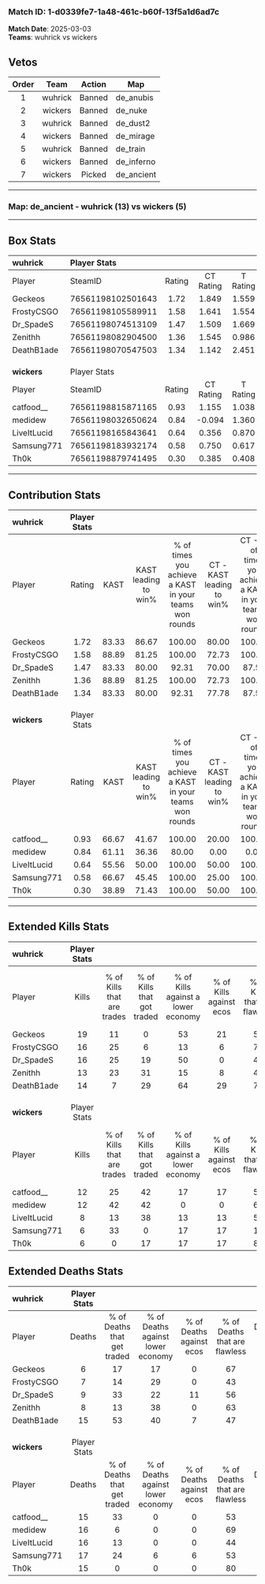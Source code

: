 ### Match ID: 1-d0339fe7-1a48-461c-b60f-13f5a1d6ad7c  
**Match Date**: 2025-03-03  
**Teams**: wuhrick vs wickers  

## Vetos  

| Order | Team | Action | Map |
| :---: | :--: | :----: | --- |
| 1 | wuhrick | Banned | de_anubis |
| 2 | wickers | Banned | de_nuke |
| 3 | wuhrick | Banned | de_dust2 |
| 4 | wickers | Banned | de_mirage |
| 5 | wuhrick | Banned | de_train |
| 6 | wickers | Banned | de_inferno |
| 7 | wickers | Picked | de_ancient |

---  

### **Map**: de_ancient - wuhrick (13) vs wickers (5)  
---  

## Box Stats  

| **wuhrick** | Player Stats      |        |           |          |       |       |       |         |        |      |     |
| :- | :- | :-: | :-: | :-: | :-: | :-: | :-: | :-: | :-: | :-: | :-: |
| Player      | SteamID           | Rating | CT Rating | T Rating | KAST  |  ADR  | Kills | Assists | Deaths | K/D  | HS% |
| Geckeos     | 76561198102501643 |  1.72  |   1.849   |  1.559   | 83.33 | 94.2  |  19   |    3    |   6    | 3.17 | 52  |
| FrostyCSGO  | 76561198105589911 |  1.58  |   1.641   |  1.554   | 88.89 | 90.3  |  16   |    4    |   7    | 2.29 | 56  |
| Dr_SpadeS   | 76561198074513109 |  1.47  |   1.509   |  1.669   | 83.33 | 83.9  |  16   |    6    |   9    | 1.78 | 37  |
| Zenithh     | 76561198082904500 |  1.36  |   1.545   |  0.986   | 88.89 | 74.6  |  13   |    4    |   8    | 1.63 | 53  |
| DeathB1ade  | 76561198070547503 |  1.34  |   1.142   |  2.451   | 83.33 | 117.3 |  14   |   12    |   15   | 0.93 | 50  |
|             |                   |        |           |          |       |       |       |         |        |      |     |
|             |                   |        |           |          |       |       |       |         |        |      |     |
|             |                   |        |           |          |       |       |       |         |        |      |     |
| **wickers** | Player Stats      |        |           |          |       |       |       |         |        |      |     |
| Player      | SteamID           | Rating | CT Rating | T Rating | KAST  |  ADR  | Kills | Assists | Deaths | K/D  | HS% |
| catfood__   | 76561198815871165 |  0.93  |   1.155   |  1.038   | 66.67 | 74.3  |  12   |    2    |   15   | 0.80 | 91  |
| medidew     | 76561198032650624 |  0.84  |  -0.094   |  1.360   | 61.11 | 69.7  |  12   |    2    |   16   | 0.75 | 41  |
| LiveItLucid | 76561198165843641 |  0.64  |   0.356   |  0.870   | 55.56 | 75.6  |   8   |    3    |   16   | 0.50 | 50  |
| Samsung771  | 76561198183932174 |  0.58  |   0.750   |  0.617   | 66.67 | 65.8  |   6   |    7    |   17   | 0.35 | 16  |
| Th0k        | 76561198879741495 |  0.30  |   0.385   |  0.408   | 38.89 | 28.5  |   6   |    3    |   15   | 0.40 | 66  |
---  

## Contribution Stats  

| **wuhrick** | Player Stats |       |                      |                                                        |                           |                                                             |                          |                                                            |
| :- | :-: | :-: | :-: | :-: | :-: | :-: | :-: | :-: |
| Player      |    Rating    | KAST  | KAST leading to win% | % of times you achieve a KAST in your teams won rounds | CT - KAST leading to win% | CT - % of times you achieve a KAST in your teams won rounds | T - KAST leading to win% | T - % of times you achieve a KAST in your teams won rounds |
| Geckeos     |     1.72     | 83.33 |        86.67         |                         100.00                         |           80.00           |                           100.00                            |          100.00          |                           100.00                           |
| FrostyCSGO  |     1.58     | 88.89 |        81.25         |                         100.00                         |           72.73           |                           100.00                            |          100.00          |                           100.00                           |
| Dr_SpadeS   |     1.47     | 83.33 |        80.00         |                         92.31                          |           70.00           |                            87.50                            |          100.00          |                           100.00                           |
| Zenithh     |     1.36     | 88.89 |        81.25         |                         100.00                         |           72.73           |                           100.00                            |          100.00          |                           100.00                           |
| DeathB1ade  |     1.34     | 83.33 |        80.00         |                         92.31                          |           77.78           |                            87.50                            |          83.33           |                           100.00                           |
|             |              |       |                      |                                                        |                           |                                                             |                          |                                                            |
|             |              |       |                      |                                                        |                           |                                                             |                          |                                                            |
|             |              |       |                      |                                                        |                           |                                                             |                          |                                                            |
| **wickers** | Player Stats |       |                      |                                                        |                           |                                                             |                          |                                                            |
| Player      |    Rating    | KAST  | KAST leading to win% | % of times you achieve a KAST in your teams won rounds | CT - KAST leading to win% | CT - % of times you achieve a KAST in your teams won rounds | T - KAST leading to win% | T - % of times you achieve a KAST in your teams won rounds |
| catfood__   |     0.93     | 66.67 |        41.67         |                         100.00                         |           20.00           |                           100.00                            |          57.14           |                           100.00                           |
| medidew     |     0.84     | 61.11 |        36.36         |                         80.00                          |           0.00            |                            0.00                             |          40.00           |                           100.00                           |
| LiveItLucid |     0.64     | 55.56 |        50.00         |                         100.00                         |           50.00           |                           100.00                            |          50.00           |                           100.00                           |
| Samsung771  |     0.58     | 66.67 |        45.45         |                         100.00                         |           25.00           |                           100.00                            |          57.14           |                           100.00                           |
| Th0k        |     0.30     | 38.89 |        71.43         |                         100.00                         |           50.00           |                           100.00                            |          80.00           |                           100.00                           |
---  

## Extended Kills Stats  

| **wuhrick** | Player Stats |                            |                            |                                    |                         |                              |                                 |                                       |                    |           |
| :- | :-: | :-: | :-: | :-: | :-: | :-: | :-: | :-: | :-: | :-: |
| Player      |    Kills     | % of Kills that are trades | % of Kills that got traded | % of Kills against a lower economy | % of Kills against ecos | % of Kills that are flawless | % of Kills that are close duels | % of Kills that are assisted by flash | Pistol Round Kills | AWP Kills |
| Geckeos     |      19      |             11             |             0              |                 53                 |           21            |              58              |                5                |                   5                   |         1          |     0     |
| FrostyCSGO  |      16      |             25             |             6              |                 13                 |            6            |              75              |                6                |                   0                   |         3          |     0     |
| Dr_SpadeS   |      16      |             25             |             19             |                 50                 |            0            |              44              |                6                |                   0                   |         3          |     0     |
| Zenithh     |      13      |             23             |             31             |                 15                 |            8            |              46              |                0                |                   8                   |         3          |     0     |
| DeathB1ade  |      14      |             7              |             29             |                 64                 |           29            |              71              |                0                |                   7                   |         0          |     0     |
|             |              |                            |                            |                                    |                         |                              |                                 |                                       |                    |           |
|             |              |                            |                            |                                    |                         |                              |                                 |                                       |                    |           |
|             |              |                            |                            |                                    |                         |                              |                                 |                                       |                    |           |
| **wickers** | Player Stats |                            |                            |                                    |                         |                              |                                 |                                       |                    |           |
| Player      |    Kills     | % of Kills that are trades | % of Kills that got traded | % of Kills against a lower economy | % of Kills against ecos | % of Kills that are flawless | % of Kills that are close duels | % of Kills that are assisted by flash | Pistol Round Kills | AWP Kills |
| catfood__   |      12      |             25             |             42             |                 17                 |           17            |              50              |               17                |                   8                   |         3          |     0     |
| medidew     |      12      |             42             |             42             |                 0                  |            0            |              67              |                8                |                   0                   |         1          |     0     |
| LiveItLucid |      8       |             13             |             38             |                 13                 |           13            |              50              |               25                |                   0                   |         1          |     0     |
| Samsung771  |      6       |             33             |             0              |                 17                 |           17            |              17              |                0                |                   0                   |         0          |     0     |
| Th0k        |      6       |             0              |             17             |                 17                 |           17            |              83              |               17                |                   0                   |         1          |     0     |
## Extended Deaths Stats  

| **wuhrick** | Player Stats |                             |                                   |                          |                               |                            |                           |               |
| :- | :-: | :-: | :-: | :-: | :-: | :-: | :-: | :-: |
| Player      |    Deaths    | % of Deaths that get traded | % of Deaths against lower economy | % of Deaths against ecos | % of Deaths that are flawless | % of Deaths that are close | % of Deaths while blinded | Deaths to AWP |
| Geckeos     |      6       |             17              |                17                 |            0             |              67               |             0              |             0             |       0       |
| FrostyCSGO  |      7       |             14              |                29                 |            0             |              43               |             29             |             0             |       0       |
| Dr_SpadeS   |      9       |             33              |                22                 |            11            |              56               |             11             |            11             |       0       |
| Zenithh     |      8       |             13              |                38                 |            0             |              63               |             13             |             0             |       0       |
| DeathB1ade  |      15      |             53              |                40                 |            7             |              47               |             13             |             0             |       0       |
|             |              |                             |                                   |                          |                               |                            |                           |               |
|             |              |                             |                                   |                          |                               |                            |                           |               |
|             |              |                             |                                   |                          |                               |                            |                           |               |
| **wickers** | Player Stats |                             |                                   |                          |                               |                            |                           |               |
| Player      |    Deaths    | % of Deaths that get traded | % of Deaths against lower economy | % of Deaths against ecos | % of Deaths that are flawless | % of Deaths that are close | % of Deaths while blinded | Deaths to AWP |
| catfood__   |      15      |             33              |                 0                 |            0             |              53               |             0              |             0             |       0       |
| medidew     |      16      |              6              |                 0                 |            0             |              69               |             0              |             6             |       0       |
| LiveItLucid |      16      |             13              |                 0                 |            0             |              44               |             13             |             6             |       0       |
| Samsung771  |      17      |             24              |                 6                 |            6             |              53               |             6              |             6             |       0       |
| Th0k        |      15      |              0              |                 0                 |            0             |              80               |             0              |             0             |       0       |
